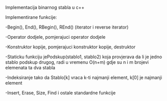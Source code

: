 Implementacija binarnog stabla u c++

Implementirane funkcije:

  -Begin(), End(), RBegin(), REnd() (iterator i reverse iterator)

  -Operator dodjele, pomjerajuci operator dodjele

  -Konstruktor kopije, pomjerajuci konstruktor kopije, destruktor

  -Staticku funkciju jePodskup(stablo1, stablo2) koja provjerava da li je jedno stablo podskup drugog, radi u vremenu O(n+m) gdje su n i m brojevi elemenata ta dva stabla

  -Indeksiranje tako da Stablo[k] vraca k-ti najmanji element, k[0] je najmanji element

  -Insert, Erase, Size, Find i ostale standardne funkcije
